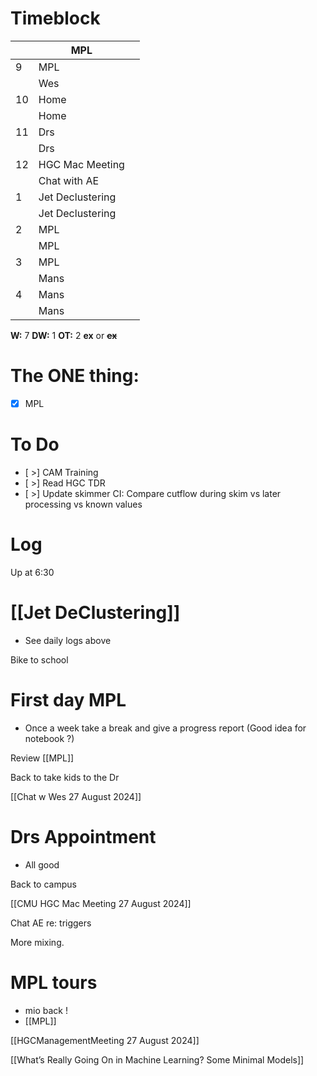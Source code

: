 # Timeblock

|     | MPL              |     |
| --- | ---------------- | --- |
| 9   | MPL              |     |
|     | Wes              |     |
| 10  | Home             |     |
|     | Home             |     |
| 11  | Drs              |     |
|     | Drs              |     |
| 12  | HGC Mac Meeting  |     |
|     | Chat with AE     |     |
| 1   | Jet Declustering |     |
|     | Jet Declustering |     |
| 2   | MPL              |     |
|     | MPL              |     |
| 3   | MPL              |     |
|     | Mans             |     |
| 4   | Mans             |     |
|     | Mans             |     |

**W:** 7 
**DW:** 1
**OT:** 2
**ex** or **~~ex~~**

# The ONE thing: 
- [x] MPL


# To Do
- [ >] CAM Training
- [ >] Read HGC TDR
- [ >] Update skimmer CI: Compare cutflow during skim vs later processing vs known values


# Log

Up at 6:30 

# [[Jet DeClustering]]
- See daily logs above

Bike to school

# First day MPL
- Once a week take a break and give a progress report (Good idea for notebook ?)

Review [[MPL]]

Back to take kids to the Dr

[[Chat w Wes 27 August 2024]]

# Drs Appointment
- All good

Back to campus 

[[CMU HGC Mac Meeting 27 August 2024]]

Chat AE re: triggers 

More mixing.

# MPL tours
- mio back !
- [[MPL]]

[[HGCManagementMeeting 27 August 2024]]

[[What’s Really Going On in Machine Learning? Some Minimal Models]]


